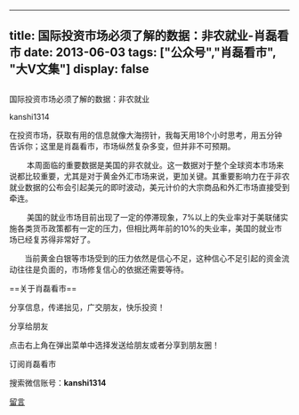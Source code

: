
---
title:  国际投资市场必须了解的数据：非农就业-肖磊看市
date: 2013-06-03
tags: ["公众号","肖磊看市", "大V文集"]
display: false
---


## 



国际投资市场必须了解的数据：非农就业




kanshi1314




在投资市场，获取有用的信息就像大海捞针，我每天用18个小时思考，用五分钟告诉你；这里是肖磊看市，市场纵然复杂多变，但并非不可预期。


 &nbsp; &nbsp; &nbsp; &nbsp; 本周面临的重要数据是美国的非农就业。这一数据对于整个全球资本市场来说都比较重要，尤其是对于黄金外汇市场来说，更加关键。其重要影响力在于非农就业数据的公布会引起美元的即时波动，美元计价的大宗商品和外汇市场直接受到牵连。

 &nbsp; &nbsp; &nbsp; &nbsp; 美国的就业市场目前出现了一定的停滞现象，7%以上的失业率对于美联储实施各类货币政策都有一定的压力，但相比两年前的10%的失业率，美国的就业市场已经复苏得非常好了。

 &nbsp; &nbsp; &nbsp; &nbsp;当前黄金白银等市场受到的压力依然是信心不足，这种信心不足引起的资金流动往往是负面的，市场修复信心的依据还需要等待。

 

 

==关于肖磊看市== 

分享信息，传递拙见，广交朋友，快乐投资！

 

分享给朋友

点击右上角在弹出菜单中选择发送给朋友或者分享到朋友圈！　

 

订阅肖磊看市

搜索微信账号：**kanshi1314**

 









[留言](javascript:;)


